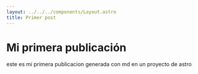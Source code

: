 ```yaml
---
layout: ../../../components/Layout.astro
title: Primer post
---
```




# Mi primera publicación 
 
 este es mi primera publicacion generada con md en un proyecto de astro